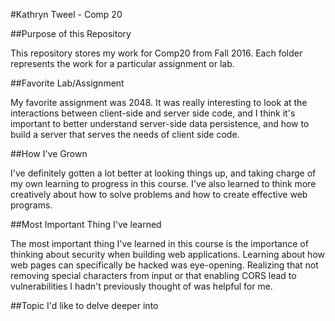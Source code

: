 #Kathryn Tweel - Comp 20

##Purpose of this Repository

This repository stores my work for Comp20 from Fall 2016.  Each folder represents the work for a particular assignment or lab.

##Favorite Lab/Assignment

My favorite assignment was 2048.  It was really interesting to look at the interactions between client-side and server side code, and I think it's important to better understand server-side data persistence, and how to build a server that serves the needs of client side code.

##How I've Grown

I've definitely gotten a lot better at looking things up, and taking charge of my own learning to progress in this course.  I've also learned to think more creatively about how to solve problems and how to create effective web programs.

##Most Important Thing I've learned

The most important thing I've learned in this course is the importance of thinking about security when building web applications.  Learning about how web pages can specifically be hacked was eye-opening.  Realizing that not removing special characters from input or that enabling CORS lead to vulnerabilities I hadn't previously thought of was helpful for me.

##Topic I'd like to delve deeper into